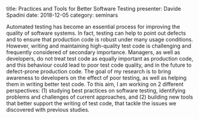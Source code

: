 title:  Practices and Tools for Better Software Testing
presenter: Davide Spadini
date: 2018-12-05
category: seminars

Automated testing has become an essential process for improving the quality of software systems. In fact, testing can help to point out defects and to ensure that production code is robust under many usage conditions. However, writing and maintaining high-quality test code is challenging and frequently considered of secondary importance. Managers, as well as developers, do not treat test code as equally important as production code, and this behaviour could lead to poor test code quality, and in the future to defect-prone production code. The goal of my research is to bring awareness to developers on the effect of poor testing, as well as helping them in writing better test code. To this aim, I am working on 2 different perspectives: (1) studying best practices on software testing, identifying problems and challenges of current approaches, and (2) building new tools that better support the writing of test code, that tackle the issues we discovered with previous studies.
